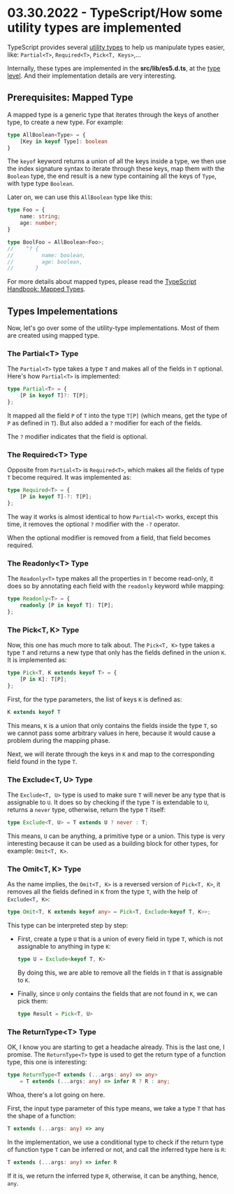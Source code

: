 # 03.30.2022 - TypeScript/How some utility types are implemented

TypeScript provides several [utility types](https://www.typescriptlang.org/docs/handbook/utility-types.html) to help us manipulate types easier, like: `Partial<T>`, `Required<T>`, `Pick<T, Keys>`,...

Internally, these types are implemented in the **src/lib/es5.d.ts**, at the [type level](https://www.typescriptlang.org/docs/handbook/2/types-from-types.html). And their implementation details are very interesting.

## Prerequisites: Mapped Type

A mapped type is a generic type that iterates through the keys of another type, to create a new type. For example:

```typescript
type AllBoolean<Type> = {
    [Key in keyof Type]: boolean
}
```

The `keyof` keyword returns a union of all the keys inside a type, we then use the index signature syntax to iterate through these keys, map them with the `Boolean` type, the end result is a new type containing all the keys of `Type`, with type type `Boolean`.

Later on, we can use this `AllBoolean` type like this:

```typescript
type Foo = {
    name: string;
    age: number;
}

type BoolFoo = AllBoolean<Foo>;
//    ^? {
//         name: boolean,
//         age: boolean,
//       }
```

For more details about mapped types, please read the [TypeScript Handbook: Mapped Types](https://www.typescriptlang.org/docs/handbook/2/mapped-types.html).

## Types Impelementations

Now, let's go over some of the utility-type implementations. Most of them are created using mapped type.

### The Partial\<T\> Type

The `Partial<T>` type takes a type `T` and makes all of the fields in `T` optional. Here's how `Partial<T>` is implemented:

```typescript
type Partial<T> = {
    [P in keyof T]?: T[P];
};
```

It mapped all the field `P` of `T` into the type `T[P]` (which means, get the type of `P` as defined in `T`). But also added a `?` modifier for each of the fields.

The `?` modifier indicates that the field is optional.

### The Required\<T\> Type

Opposite from `Partial<T>` is `Required<T>`, which makes all the fields of type `T` become required. It was implemented as:

```typescript
type Required<T> = {
    [P in keyof T]-?: T[P];
};
```

The way it works is almost identical to how `Partial<T>` works, except this time, it removes the optional `?` modifier with the `-?` operator.

When the optional modifier is removed from a field, that field becomes required.

### The Readonly\<T\> Type

The `Readonly<T>` type makes all the properties in `T` become read-only, it does so by annotating each field with the `readonly` keyword while mapping:

```typescript
type Readonly<T> = {
    readonly [P in keyof T]: T[P];
};
```

### The Pick\<T, K\> Type

Now, this one has much more to talk about. The `Pick<T, K>` type takes a type `T` and returns a new type that only has the fields defined in the union `K`. It is implemented as:

```typescript
type Pick<T, K extends keyof T> = {
    [P in K]: T[P];
};
```

First, for the type parameters, the list of keys `K` is defined as:

```typescript
K extends keyof T
```

This means, `K` is a union that only contains the fields inside the type `T`, so we cannot pass some arbitrary values in here, because it would cause a problem during the mapping phase.

Next, we will iterate through the keys in `K` and map to the corresponding field found in the type `T`.

### The Exclude\<T, U\> Type

The `Exclude<T, U>` type is used to make sure `T` will never be any type that is assignable to `U`. It does so by checking if the type `T` is extendable to `U`, returns a `never` type, otherwise, return the type `T` itself:

```typescript
type Exclude<T, U> = T extends U ? never : T;
```

This means, `U` can be anything, a primitive type or a union. This type is very interesting because it can be used as a building block for other types, for example: `Omit<T, K>`.

### The Omit\<T, K\> Type

As the name implies, the `Omit<T, K>` is a reversed version of `Pick<T, K>`, it removes all the fields defined in `K` from the type `T`, with the help of `Exclude<T, K>`:

```typescript
type Omit<T, K extends keyof any> = Pick<T, Exclude<keyof T, K>>;
```

This type can be interpreted step by step:

- First, create a type `U` that is a union of every field in type `T`, which is not assignable to anything in type `K`:
  
    ```typescript
    type U = Exclude<keyof T, K>
    ```

    By doing this, we are able to remove all the fields in `T` that is assignable to `K`.

- Finally, since `U` only contains the fields that are not found in `K`, we can pick them:
  
  ```typescript
  type Result = Pick<T, U>
  ```

### The ReturnType\<T\> Type

OK, I know you are starting to get a headache already. This is the last one, I promise. The `ReturnType<T>` type is used to get the return type of a function type, this one is interesting:

```typescript
type ReturnType<T extends (...args: any) => any>
    = T extends (...args: any) => infer R ? R : any;
```

Whoa, there's a lot going on here.

First, the input type parameter of this type means, we take a type `T` that has the shape of a function:

```typescript
T extends (...args: any) => any
```

In the implementation, we use a conditional type to check if the return type of function type `T` can be inferred or not, and call the inferred type here is `R`:

```typescript
T extends (...args: any) => infer R
```

If it is, we return the inferred type `R`, otherwise, it can be anything, hence, `any`.